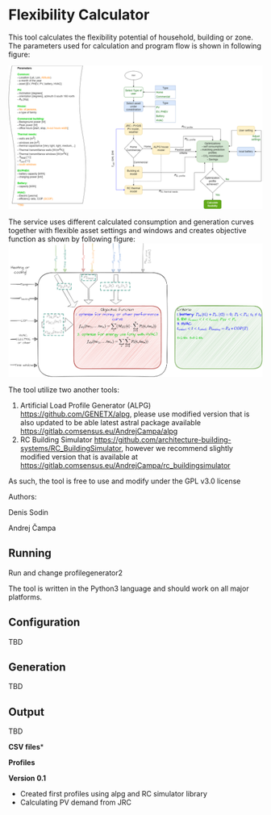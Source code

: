 Flexibility Calculator
==============

This tool calculates the flexibility potential of household, building or zone. The parameters used for calculation and program flow is shown in following figure:

![program flow](catalogues-Program_flow.png)

The service uses different calculated consumption and generation curves together with flexible asset settings and windows and creates objective function as shown by following figure:
![optimization](catalogues-Optimization.png)

The tool utilize two another tools:


1. Artificial Load Profile Generator (ALPG) https://github.com/GENETX/alpg, please use modified version that is also updated to be able latest astral package available https://gitlab.comsensus.eu/AndrejCampa/alpg
2. RC Building Simulator https://github.com/architecture-building-systems/RC_BuildingSimulator, however we recommend slightly modified version that is available at https://gitlab.comsensus.eu/AndrejCampa/rc_buildingsimulator

As such, the tool is free to use and modify under the GPL v3.0 license



Authors: 

Denis Sodin

Andrej Čampa

Running
--------------

Run and change profilegenerator2


The tool is written in the Python3 language and should work on all major platforms. 

Configuration
--------------
TBD

Generation
--------------

TBD

Output
--------------

TBD

**CSV files***


**Profiles**



**Version 0.1**
- Created first profiles using alpg and RC simulator library
- Calculating PV demand from JRC



